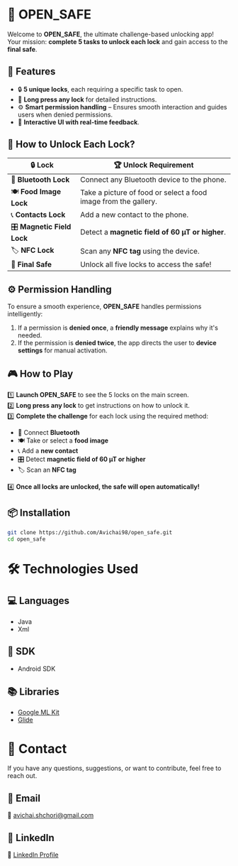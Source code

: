 # 🔐 OPEN_SAFE

Welcome to **OPEN_SAFE**, the ultimate challenge-based unlocking app!  
Your mission: **complete 5 tasks to unlock each lock** and gain access to the **final safe**.  

## 🚀 Features
- 🔒 **5 unique locks**, each requiring a specific task to open.
- 📌 **Long press any lock** for detailed instructions.
- ⚙️ **Smart permission handling** – Ensures smooth interaction and guides users when denied permissions.
- 🎨 **Interactive UI with real-time feedback**.

## 🔑 How to Unlock Each Lock?
| 🔒 Lock | 🏆 Unlock Requirement |
|---------|----------------------|
| 🔵 **Bluetooth Lock** | Connect any Bluetooth device to the phone. |
| 🍽️ **Food Image Lock** | Take a picture of food or select a food image from the gallery. |
| 📞 **Contacts Lock** | Add a new contact to the phone. |
| 🎛️ **Magnetic Field Lock** | Detect a **magnetic field of 60 µT or higher**. |
| 🏷️ **NFC Lock** | Scan any **NFC tag** using the device. |
| 🔐 **Final Safe** | Unlock all five locks to access the safe! |

## ⚙️ **Permission Handling**
To ensure a smooth experience, **OPEN_SAFE** handles permissions intelligently:
1. If a permission is **denied once**, a **friendly message** explains why it's needed.
2. If the permission is **denied twice**, the app directs the user to **device settings** for manual activation.

## 🎮 How to Play
1️⃣ **Launch OPEN_SAFE** to see the 5 locks on the main screen.  
2️⃣ **Long press any lock** to get instructions on how to unlock it.  
3️⃣ **Complete the challenge** for each lock using the required method:  
   - 🔵 Connect **Bluetooth**  
   - 🍽️ Take or select a **food image**  
   - 📞 Add a **new contact**  
   - 🎛️ Detect **magnetic field of 60 µT or higher**  
   - 🏷️ Scan an **NFC tag**
     
4️⃣ **Once all locks are unlocked, the safe will open automatically!**  

## 📦 Installation
```bash
git clone https://github.com/Avichai98/open_safe.git
cd open_safe
```
# 🛠️ Technologies Used

## 💻 Languages
- Java  
- Xml  

## 📱 SDK
- Android SDK  

## 📚 Libraries  
- [Google ML Kit](https://developers.google.com/ml-kit)  
- [Glide](https://github.com/bumptech/glide)

# 📩 Contact

If you have any questions, suggestions, or want to contribute, feel free to reach out.

## 📧 Email  
📌 [avichai.shchori@gmail.com](mailto:avichai.shchori@gmail.com)  

## 💼 LinkedIn  
📌 [LinkedIn Profile](https://www.linkedin.com/in/avichai-shchori-995832277)
